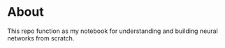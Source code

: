 # About
This repo function as my notebook for understanding and building neural networks from scratch. 
